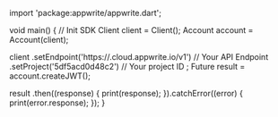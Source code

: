 import 'package:appwrite/appwrite.dart';

void main() { // Init SDK
  Client client = Client();
  Account account = Account(client);

  client
    .setEndpoint('https://<REGION>.cloud.appwrite.io/v1') // Your API Endpoint
    .setProject('5df5acd0d48c2') // Your project ID
  ;
  Future result = account.createJWT();

  result
    .then((response) {
      print(response);
    }).catchError((error) {
      print(error.response);
  });
}
